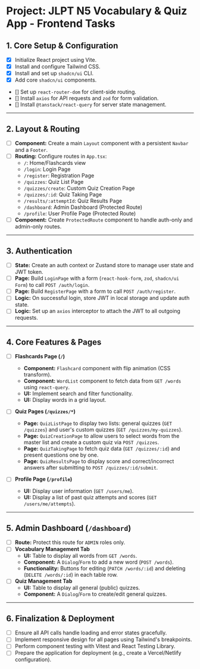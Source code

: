 # Project: JLPT N5 Vocabulary & Quiz App - Frontend Tasks

## 1. Core Setup & Configuration
- [x] Initialize React project using Vite.
- [x] Install and configure Tailwind CSS.
- [x] Install and set up `shadcn/ui` CLI.
- [x] Add core `shadcn/ui` components.
- [] Set up `react-router-dom` for client-side routing.
- [] Install `axios` for API requests and `zod` for form validation.
- [] Install `@tanstack/react-query` for server state management.

---

## 2. Layout & Routing
- [ ] **Component:** Create a main `Layout` component with a persistent `Navbar` and a `Footer`.
- [ ] **Routing:** Configure routes in `App.tsx`:
  - `/`: Home/Flashcards view
  - `/login`: Login Page
  - `/register`: Registration Page
  - `/quizzes`: Quiz List Page
  - `/quizzes/create`: Custom Quiz Creation Page
  - `/quizzes/:id`: Quiz Taking Page
  - `/results/:attemptId`: Quiz Results Page
  - `/dashboard`: Admin Dashboard (Protected Route)
  - `/profile`: User Profile Page (Protected Route)
- [ ] **Component:** Create `ProtectedRoute` component to handle auth-only and admin-only routes.

---

## 3. Authentication
- [ ] **State:** Create an auth context or Zustand store to manage user state and JWT token.
- [ ] **Page:** Build `LoginPage` with a form (`react-hook-form`, `zod`, `shadcn/ui Form`) to call `POST /auth/login`.
- [ ] **Page:** Build `RegisterPage` with a form to call `POST /auth/register`.
- [ ] **Logic:** On successful login, store JWT in local storage and update auth state.
- [ ] **Logic:** Set up an `axios` interceptor to attach the JWT to all outgoing requests.

---

## 4. Core Features & Pages
- [ ] **Flashcards Page (`/`)**
  - **Component:** `Flashcard` component with flip animation (CSS transform).
  - **Component:** `WordList` component to fetch data from `GET /words` using `react-query`.
  - **UI:** Implement search and filter functionality.
  - **UI:** Display words in a grid layout.

- [ ] **Quiz Pages (`/quizzes/*`)**
  - **Page:** `QuizListPage` to display two lists: general quizzes (`GET /quizzes`) and user's custom quizzes (`GET /quizzes/my-quizzes`).
  - **Page:** `QuizCreationPage` to allow users to select words from the master list and create a custom quiz via `POST /quizzes`.
  - **Page:** `QuizTakingPage` to fetch quiz data (`GET /quizzes/:id`) and present questions one by one.
  - **Page:** `QuizResultsPage` to display score and correct/incorrect answers after submitting to `POST /quizzes/:id/submit`.

- [ ] **Profile Page (`/profile`)**
  - **UI:** Display user information (`GET /users/me`).
  - **UI:** Display a list of past quiz attempts and scores (`GET /users/me/attempts`).

---

## 5. Admin Dashboard (`/dashboard`)
- [ ] **Route:** Protect this route for `ADMIN` roles only.
- [ ] **Vocabulary Management Tab**
  - **UI:** Table to display all words from `GET /words`.
  - **Component:** A `Dialog`/`Form` to add a new word (`POST /words`).
  - **Functionality:** Buttons for editing (`PATCH /words/:id`) and deleting (`DELETE /words/:id`) in each table row.
- [ ] **Quiz Management Tab**
  - **UI:** Table to display all general (public) quizzes.
  - **Component:** A `Dialog`/`Form` to create/edit general quizzes.

---

## 6. Finalization & Deployment
- [ ] Ensure all API calls handle loading and error states gracefully.
- [ ] Implement responsive design for all pages using Tailwind's breakpoints.
- [ ] Perform component testing with Vitest and React Testing Library.
- [ ] Prepare the application for deployment (e.g., create a Vercel/Netlify configuration).